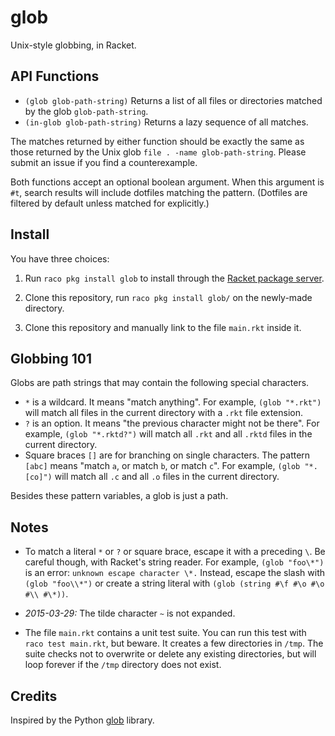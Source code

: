 glob
====

Unix-style globbing, in Racket.

API Functions
---
- `(glob glob-path-string)` Returns a list of all files or directories matched by the glob `glob-path-string`.
- `(in-glob glob-path-string)` Returns a lazy sequence of all matches.

The matches returned by either function should be exactly the same as those returned by the Unix glob `file . -name glob-path-string`.
Please submit an issue if you find a counterexample.

Both functions accept an optional boolean argument.
When this argument is `#t`, search results will include dotfiles matching the pattern.
(Dotfiles are filtered by default unless matched for explicitly.)

Install
---

You have three choices:

1. Run `raco pkg install glob` to install through the [Racket package server](pkgs.racket-lang.org).

2. Clone this repository, run `raco pkg install glob/` on the newly-made directory.

3. Clone this repository and manually link to the file `main.rkt` inside it.

Globbing 101
---

Globs are path strings that may contain the following special characters.

- `*` is a wildcard.
  It means "match anything".
  For example, `(glob "*.rkt")` will match all files in the current directory with a `.rkt` file extension.
- `?` is an option.
  It means "the previous character might not be there".
  For example, `(glob "*.rktd?")` will match all `.rkt` and all `.rktd` files in the current directory.
- Square braces `[]` are for branching on single characters.
  The pattern `[abc]` means "match `a`, or match `b`, or match `c`".
  For example, `(glob "*.[co]")` will match all `.c` and all `.o` files in the current directory.

Besides these pattern variables, a glob is just a path.

Notes
-----
- To match a literal `*` or `?` or square brace, escape it with a preceding `\`.
  Be careful though, with Racket's string reader.
  For example, `(glob "foo\*")` is an error: `unknown escape character \*.`
  Instead, escape the slash with `(glob "foo\\*")` or create a string literal with `(glob (string #\f #\o #\o #\\ #\*))`.

- _2015-03-29:_ The tilde character `~` is not expanded.

- The file `main.rkt` contains a unit test suite.
  You can run this test with `raco test main.rkt`, but beware.
  It creates a few directories in `/tmp`.
  The suite checks not to overwrite or delete any existing directories, but will loop forever if the `/tmp` directory does not exist.

Credits
----

Inspired by the Python [glob](https://docs.python.org/2/library/glob.html) library.

